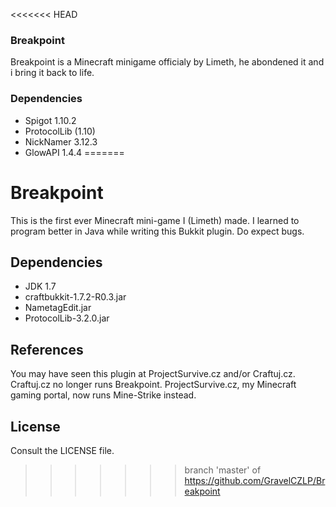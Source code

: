 <<<<<<< HEAD
### Breakpoint ###

Breakpoint is a Minecraft minigame officialy by Limeth, he abondened it and 
i bring it back to life.

### Dependencies ###

* Spigot 1.10.2
* ProtocolLib (1.10)
* NickNamer 3.12.3
* GlowAPI 1.4.4
=======
# Breakpoint

This is the first ever Minecraft mini-game I (Limeth) made.
I learned to program better in Java while writing this Bukkit plugin.
Do expect bugs.

## Dependencies

- JDK 1.7
- craftbukkit-1.7.2-R0.3.jar
- NametagEdit.jar
- ProtocolLib-3.2.0.jar

## References

You may have seen this plugin at ProjectSurvive.cz and/or Craftuj.cz.
Craftuj.cz no longer runs Breakpoint.
ProjectSurvive.cz, my Minecraft gaming portal, now runs Mine-Strike instead.

## License

Consult the LICENSE file.

>>>>>>> branch 'master' of https://github.com/GravelCZLP/Breakpoint
